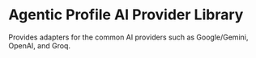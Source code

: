 # Agentic Profile AI Provider Library

Provides adapters for the common AI providers such as Google/Gemini, OpenAI, and Groq.
